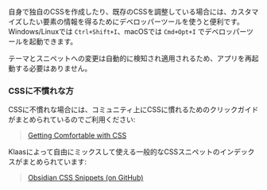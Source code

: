 自身で独自のCSSを作成したり、既存のCSSを調整している場合には、カスタマイズしたい要素の情報を得るためにデベロッパーツールを使うと便利です。Windows/Linuxでは `Ctrl+Shift+I`、macOSでは `Cmd+Opt+I` でデベロッパーツールを起動できます。

テーマとスニペットへの変更は自動的に検知され適用されるため、アプリを再起動する必要はありません。

### CSSに不慣れな方

CSSに不慣れな場合には、コミュニティ上にCSSに慣れるためのクリックガイドがまとめられているのでご利用ください:

> [Getting Comfortable with CSS](https://forum.obsidian.md/t/getting-comfortable-with-obsidian-css/133)

Klaasによって自由にミックスして使える一般的なCSSスニペットのインデックスがまとめられています:

> [Obsidian CSS Snippets (on GitHub)](https://github.com/Dmitriy-Shulha/obsidian-css-snippets/tree/master/Snippets)